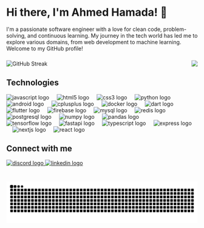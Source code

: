 # Hi there, I'm Ahmed Hamada! 👋

I'm a passionate software engineer with a love for clean code, problem-solving, and continuous learning. My journey in the tech world has led me to explore various domains, from web development to machine learning. Welcome to my GitHub profile!
###
###
<div align="left">
  <img align="right" height="150" src="https://media.tenor.com/VOQM9bXxYdQAAAAi/anime.gif"  />

  <img src="https://nirzak-streak-stats.vercel.app?user=ahmed507&hide_border=true](https://nirzak-streak-stats.vercel.app/?user=ahmed507&locale=en&mode=daily&theme=dracula&hide_border=false&border_radius=20" height="150" alt="GitHub Streak" />

</div>

###

## Technologies


<div align="left">
  <img src="https://cdn.jsdelivr.net/gh/devicons/devicon/icons/javascript/javascript-original.svg" height="30" alt="javascript logo"  />
  <img width="12" />
  <img src="https://cdn.jsdelivr.net/gh/devicons/devicon/icons/html5/html5-original.svg" height="30" alt="html5 logo"  />
  <img width="12" />
  <img src="https://cdn.jsdelivr.net/gh/devicons/devicon/icons/css3/css3-original.svg" height="30" alt="css3 logo"  />
  <img width="12" />
  <img src="https://cdn.jsdelivr.net/gh/devicons/devicon/icons/python/python-original.svg" height="30" alt="python logo"  />
  <img width="12" />
  <img src="https://cdn.jsdelivr.net/gh/devicons/devicon/icons/android/android-original.svg" height="30" alt="android logo"  />
  <img width="12" />
  <img src="https://cdn.jsdelivr.net/gh/devicons/devicon/icons/cplusplus/cplusplus-original.svg" height="30" alt="cplusplus logo"  />
  <img width="12" />
  <img src="https://cdn.jsdelivr.net/gh/devicons/devicon/icons/docker/docker-original.svg" height="30" alt="docker logo"  />
  <img width="12" />
  <img src="https://cdn.jsdelivr.net/gh/devicons/devicon/icons/dart/dart-original.svg" height="30" alt="dart logo"  />
  <img width="12" />
  <img src="https://cdn.jsdelivr.net/gh/devicons/devicon/icons/flutter/flutter-original.svg" height="30" alt="flutter logo"  />
  <img width="12" />
  <img src="https://cdn.jsdelivr.net/gh/devicons/devicon/icons/firebase/firebase-plain.svg" height="30" alt="firebase logo"  />
  <img width="12" />
  <img src="https://cdn.jsdelivr.net/gh/devicons/devicon/icons/mysql/mysql-original.svg" height="30" alt="mysql logo"  />
  <img width="12" />
<!--   <img src="https://cdn.jsdelivr.net/gh/devicons/devicon/icons/photoshop/photoshop-plain.svg" height="30" alt="photoshop logo"  />
  <img width="12" />  -->
  <img src="https://cdn.jsdelivr.net/gh/devicons/devicon/icons/redis/redis-original.svg" height="30" alt="redis logo"  />
  <img width="12" />
  <img src="https://cdn.jsdelivr.net/gh/devicons/devicon/icons/postgresql/postgresql-original.svg" height="30" alt="postgresql logo"  />
  <img width="12" />
  <img src="https://cdn.jsdelivr.net/gh/devicons/devicon/icons/numpy/numpy-original.svg" height="30" alt="numpy logo"  />
  <img width="12" />
  <img src="https://cdn.jsdelivr.net/gh/devicons/devicon/icons/pandas/pandas-original.svg" height="30" alt="pandas logo"  />
  <img width="12" />
  <img src="https://cdn.jsdelivr.net/gh/devicons/devicon/icons/tensorflow/tensorflow-original.svg" height="30" alt="tensorflow logo"  />
  <img width="12" />
  <img src="https://cdn.jsdelivr.net/gh/devicons/devicon/icons/fastapi/fastapi-original.svg" height="30" alt="fastapi logo"  />
  <img width="12" />
  <img src="https://cdn.jsdelivr.net/gh/devicons/devicon@latest/icons/typescript/typescript-original.svg"  height="30" alt="typescript logo"/>
  <img width="12" />
  <img src="https://cdn.jsdelivr.net/gh/devicons/devicon@latest/icons/express/express-original-wordmark.svg"  height="30" alt="express logo"/>      
  <img width="12" />
  <img src="https://cdn.jsdelivr.net/gh/devicons/devicon@latest/icons/nextjs/nextjs-original-wordmark.svg"  height="30" alt="nextjs logo" />
  <img width="12" />
  <img src="https://cdn.jsdelivr.net/gh/devicons/devicon@latest/icons/react/react-original.svg"  height="30" alt="react logo"/>
          
          
    


</div>

###

## Connect with me

<div align="left">
  <a href="http://discordapp.com/users/480373930239066132" target="_blank">
    <img src="https://img.shields.io/static/v1?message=Discord&logo=discord&label=&color=7289DA&logoColor=white&labelColor=&style=for-the-badge" height="35" alt="discord logo"  />
  </a>
  <a href="https://www.linkedin.com/in/ahmmed-hamada/" target="_blank">
    <img src="https://img.shields.io/static/v1?message=LinkedIn&logo=linkedin&label=&color=0077B5&logoColor=white&labelColor=&style=for-the-badge" height="35" alt="linkedin logo"  />
  </a>
</div>

###

<br clear="both">

<picture>
  <source media="(prefers-color-scheme: dark)" srcset="https://raw.githubusercontent.com/ahmed507/ahmed507/output/github-contribution-grid-snake-dark.svg">
  <source media="(prefers-color-scheme: light)" srcset="https://raw.githubusercontent.com/ahmed507/ahmed507/output/github-contribution-grid-snake.svg">
  <img alt="github contribution grid snake animation" src="https://raw.githubusercontent.com/ahmed507/ahmed507/output/github-contribution-grid-snake.svg">
</picture>
